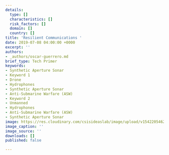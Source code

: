 ```yaml
---
details:
  type: []
  characteristics: []
  risk_factors: []
  domain: []
  country: []
title: 'Resilient Communications '
date: 2019-07-08 04:00:00 +0000
excerpt: ''
authors:
- _authors/oscar-guerrero.md
brief_type: Tech Primer
keywords:
- Synthetic Aperture Sonar
- Keyword 1
- Drone
- Hydrophones
- Synthetic Aperture Sonar
- Anti-Submarine Warfare (ASW)
- Keyword 2
- Unmanned
- Hydrophones
- Anti-Submarine Warfare (ASW)
- Synthetic Aperture Sonar
image: https://res.cloudinary.com/csisideaslab/image/upload/v1542205462/on-the-radar/header-sample.jpg
image_caption: ''
image_source: ''
downloads: []
published: false

---
```

